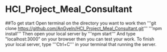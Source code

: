 # HCI_Project_Meal_Consultant

##To get start
Open terminal on the directory you want to work then
'''git clone https://github.com/AnGyeIn/HCI_Project_Meal_Consultant.git'''
'''npm install'''
Then open your local server by
'''npm start'''
And type "localhost:3000" on your browser then you can test your work.
To finish your local server, type '''Ctrl+C''' in your terminal that running the server.